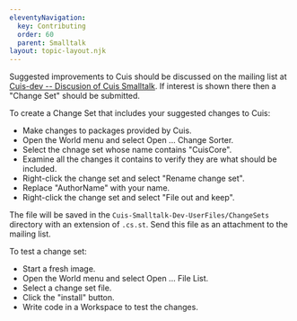 ```yaml
---
eleventyNavigation:
  key: Contributing
  order: 60
  parent: Smalltalk
layout: topic-layout.njk
---
```


Suggested improvements to Cuis should be discussed on the mailing list at
[Cuis-dev -- Discusion of Cuis Smalltalk](https://lists.cuis.st/mailman/listinfo/cuis-dev).
If interest is shown there then a "Change Set" should be submitted.

To create a Change Set that includes your suggested changes to Cuis:

- Make changes to packages provided by Cuis.
- Open the World menu and select Open ... Change Sorter.
- Select the chnage set whose name contains "CuisCore".
- Examine all the changes it contains
  to verify they are what should be included.
- Right-click the change set and select "Rename change set".
- Replace "AuthorName" with your name.
- Right-click the change set and select "File out and keep".

The file will be saved in the `Cuis-Smalltalk-Dev-UserFiles/ChangeSets`
directory with an extension of `.cs.st`.
Send this file as an attachment to the mailing list.

To test a change set:

- Start a fresh image.
- Open the World menu and select Open ... File List.
- Select a change set file.
- Click the "install" button.
- Write code in a Workspace to test the changes.
